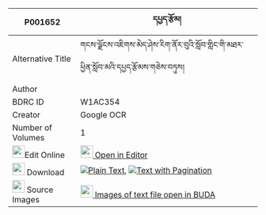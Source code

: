 |P001652|དཔྱད་རྩོམ། 
| --- | --- 
|Alternative Title |གངས་ལྗོངས་འཇིགས་མེད་ཤེས་རིག་ནོར་བུའི་སློབ་གླིང་གི་མཐར་ཕྱིན་སློབ་མའི་དཔྱད་རྩོམས་གཅེས་བཏུས།
|Author | 
|BDRC ID | W1AC354
|Creator | Google OCR
|Number of Volumes| 1
|<img width="25" src="https://img.icons8.com/color/25/000000/edit-property.png">Edit Online| [<img width="25" src="https://avatars.githubusercontent.com/u/45091458?s=200&v=4"> Open in Editor](http://editor.openpecha.org/P001652)
|<img width="25" src="https://img.icons8.com/fluent/48/000000/download-2.png"/>  Download | [![](https://img.icons8.com/color/20/000000/txt.png)Plain Text](https://github.com/Openpecha/P001652/releases/download/v1/che_tsom_plain_P001652.zip), [![](https://img.icons8.com/color/20/000000/txt.png)Text with Pagination](https://github.com/Openpecha/P001652/releases/download/v1/che_tsom_pages_P001652.zip)
|<img width="25" src="https://img.icons8.com/plasticine/100/000000/pictures-folder.png"/>  Source Images | [<img width="25" src="https://library.bdrc.io/icons/BUDA-small.svg"> Images of text file open in BUDA](https://library.bdrc.io/show/bdr:W1AC354)